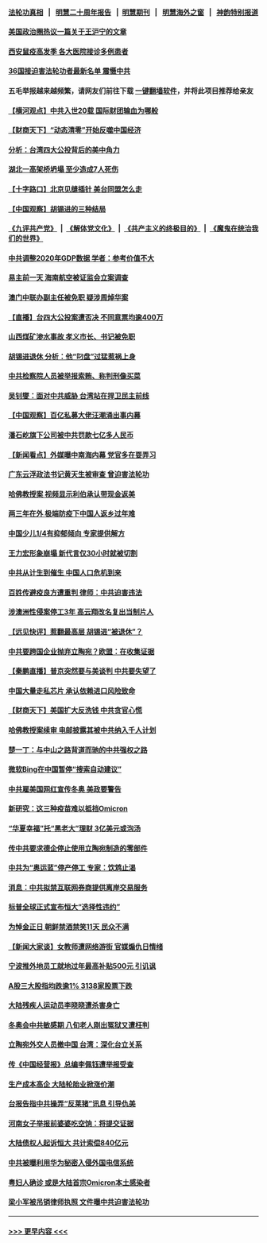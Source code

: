 #### [法轮功真相](https://github.com/gfw-breaker/truth/blob/master/README.md?t=0) &nbsp;&nbsp;|&nbsp;&nbsp; [明慧二十周年报告](https://github.com/gfw-breaker/mh-reports/blob/master/README.md?t=0) &nbsp;&nbsp;|&nbsp;&nbsp;[明慧期刊](https://github.com/gfw-breaker/mh-qikan) &nbsp;&nbsp;|&nbsp;&nbsp; [明慧海外之窗](https://github.com/gfw-breaker/mh-news/blob/master/README.md?t=0) &nbsp;&nbsp;|&nbsp;&nbsp; [神韵特别报道](https://github.com/gfw-breaker/mh-news/blob/master/shenyun.md?t=0)
#### [美国政治圈热议一篇关于王沪宁的文章](../pages/nsc413/n13445915.md?t=12191450) 
#### [西安鼠疫高发季 各大医院接诊多例患者](../pages/nsc413/n13446010.md?t=12191450) 
#### [36国接迫害法轮功者最新名单 震慑中共](../pages/nsc413/n13445909.md?t=12191450) 
#### 五毛举报越来越频繁，请网友们前往下载 [一键翻墙软件](https://github.com/gfw-breaker/ssr-accounts)，并将此项目推荐给亲友
#### [【横河观点】中共入世20载 国际财团输血为哪般](../pages/nsc413/n13445961.md?t=12191450) 
#### [【财商天下】“动态清零”开始反噬中国经济](../pages/nsc413/n13445938.md?t=12191450) 
#### [分析：台湾四大公投背后的美中角力](../pages/nsc413/n13445697.md?t=12191450) 
#### [湖北一高架桥坍塌 至少造成7人死伤](../pages/nsc413/n13445306.md?t=12191450) 
#### [【十字路口】北京见缝插针 美台同盟怎么走](../pages/nsc413/n13445442.md?t=12191450) 
#### [【中国观察】胡锡进的三种结局](../pages/nsc413/n13445040.md?t=12191450) 
#### [《九评共产党》](https://github.com/begood0513/9ping.md/blob/master/README.md) &nbsp;|&nbsp; [《解体党文化》](../../../../jtdwh.md/blob/master/README.md)  &nbsp;|&nbsp; [《共产主义的终极目的》](../../../../gczydzjmd.md/blob/master/README.md) &nbsp;|&nbsp; [《魔鬼在统治我们的世界》](../../../../mgztzwmdsj.md/blob/master/README.md) 
#### [中共调整2020年GDP数据 学者：参考价值不大](../pages/nsc413/n13445158.md?t=12191450) 
#### [易主前一天 海南航空被证监会立案调查](../pages/nsc413/n13444870.md?t=12191450) 
#### [澳门中联办副主任被免职 疑涉周焯华案](../pages/nsc413/n13445131.md?t=12191450) 
#### [【直播】台四大公投案遭否决 不同意票均逾400万](../pages/nsc413/n13445116.md?t=12191450) 
#### [山西煤矿渗水事故 孝义市长、书记被免职](../pages/nsc413/n13445071.md?t=12191450) 
#### [胡锡进退休 分析：他“叼盘”过猛惹祸上身](../pages/nsc413/n13444866.md?t=12191450) 
#### [中共检察院人员被举报索贿、称判刑像买菜](../pages/nsc413/n13444747.md?t=12191450) 
#### [吴钊燮：面对中共威胁 台湾站在捍卫民主前线](../pages/nsc413/n13444712.md?t=12191450) 
#### [【中国观察】百亿私募大佬汪潮涌出事内幕](../pages/nsc413/n13444561.md?t=12191450) 
#### [潘石屹旗下公司被中共罚款七亿多人民币](../pages/nsc413/n13444543.md?t=12191450) 
#### [【新闻看点】外媒曝中南海内幕 党官多在耍弄习](../pages/nsc413/n13444459.md?t=12191450) 
#### [广东云浮政法书记黄天生被审查 曾迫害法轮功](../pages/nsc413/n13444639.md?t=12191450) 
#### [哈佛教授案 视频显示利伯承认带现金返美](../pages/nsc413/n13444553.md?t=12191450) 
#### [两三年在外 极端防疫下中国人返乡过年难](../pages/nsc413/n13441940.md?t=12191450) 
#### [中国少儿1/4有抑郁倾向 专家提供解方](../pages/nsc413/n13444593.md?t=12191450) 
#### [王力宏形象崩塌 新代言仅30小时就被切割](../pages/nsc413/n13444470.md?t=12191450) 
#### [中共从计生到催生 中国人口危机到来](../pages/nsc413/n13444571.md?t=12191450) 
#### [百姓传避疫良方遭重判 律师：中共迫害违法](../pages/nsc413/n13443532.md?t=12191450) 
#### [涉澳洲性侵案停工3年 高云翔改名复出当制片人](../pages/nsc413/n13444355.md?t=12191450) 
#### [【远见快评】惹翻最高层 胡锡进“被退休”？](../pages/nsc413/n13444474.md?t=12191450) 
#### [中共要跨国企业抛弃立陶宛？欧盟：在收集证据](../pages/nsc413/n13444301.md?t=12191450) 
#### [【秦鹏直播】普京突然要与美谈判 中共要失望了](../pages/nsc413/n13444464.md?t=12191450) 
#### [中国大量走私芯片 承认依赖进口风险致命](../pages/nsc413/n13444531.md?t=12191450) 
#### [【财商天下】美国扩大反洗钱 中共贪官心慌](../pages/nsc413/n13443928.md?t=12191450) 
#### [哈佛教授案续审 电邮披露其被中共纳入千人计划](../pages/nsc413/n13444375.md?t=12191450) 
#### [楚一丁：与中山之路背道而驰的中共强权之路](../pages/nsc413/n13437270.md?t=12191450) 
#### [微软Bing在中国暂停“搜索自动建议”](../pages/nsc413/n13444165.md?t=12191450) 
#### [中共雇美国网红宣传冬奥 美政要警告](../pages/nsc413/n13443965.md?t=12191450) 
#### [新研究：这三种疫苗难以抵挡Omicron](../pages/nsc413/n13444108.md?t=12191450) 
#### [“华夏幸福”托“黑老大”理财 3亿美元或泡汤](../pages/nsc413/n13444016.md?t=12191450) 
#### [传中共要求德企停止使用立陶宛制造的零部件](../pages/nsc413/n13444024.md?t=12191450) 
#### [中共为“奥运蓝”停产停工 专家：饮鸩止渴](../pages/nsc413/n13443773.md?t=12191450) 
#### [消息：中共拟禁互联网券商提供离岸交易服务](../pages/nsc413/n13443852.md?t=12191450) 
#### [标普全球正式宣布恒大“选择性违约”](../pages/nsc413/n13443675.md?t=12191450) 
#### [为悼金正日 朝鲜禁酒禁笑11天 民众不满](../pages/nsc413/n13443454.md?t=12191450) 
#### [【新闻大家谈】女教师遭网络游街 官媒煽仇日情绪](../pages/nsc413/n13443420.md?t=12191450) 
#### [宁波推外地员工就地过年最高补贴500元 引讥讽](../pages/nsc413/n13442002.md?t=12191450) 
#### [A股三大股指均跌逾1% 3138家股票下跌](../pages/nsc413/n13443223.md?t=12191450) 
#### [大陆残疾人运动员李晓晓遭杀害身亡](../pages/nsc413/n13443291.md?t=12191450) 
#### [冬奥会中共敏感期 八旬老人刚出冤狱又遭枉判](../pages/nsc413/n13441478.md?t=12191450) 
#### [立陶宛外交人员撤中国 台湾：深化台立关系](../pages/nsc413/n13443175.md?t=12191450) 
#### [传《中国经营报》总编李佩钰遭举报受查](../pages/nsc413/n13443248.md?t=12191450) 
#### [生产成本高企 大陆轮胎业掀涨价潮](../pages/nsc413/n13443086.md?t=12191450) 
#### [台报告指中共操弄“反莱猪”讯息 引导仇美](../pages/nsc413/n13442394.md?t=12191450) 
#### [河南女子举报前婆婆吃空饷：将提交证据](../pages/nsc413/n13443024.md?t=12191450) 
#### [大陆债权人起诉恒大 共计索偿840亿元](../pages/nsc413/n13442611.md?t=12191450) 
#### [中共被曝利用华为秘密入侵外国电信系统](../pages/nsc413/n13442819.md?t=12191450) 
#### [粤妇人确诊 或是大陆首宗Omicron本土感染者](../pages/nsc413/n13442618.md?t=12191450) 
#### [梁小军被吊销律师执照 文件曝中共迫害法轮功](../pages/nsc413/n13442432.md?t=12191450) 

----
#### [ >>> 更早内容 <<< ](../indexes/nsc413-earlier.md)
